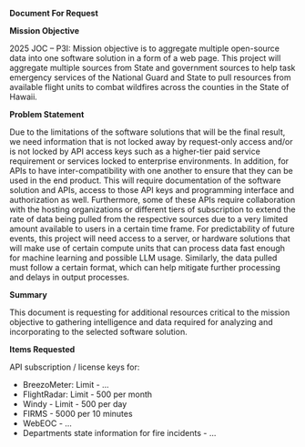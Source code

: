 **Document For Request**

**Mission Objective**

2025 JOC – P3I: Mission objective is to aggregate multiple open-source data into one software solution in a form of a web page. This project will aggregate multiple sources from State and government sources to help task emergency services of the National Guard and State to pull resources from available flight units to combat wildfires across the counties in the State of Hawaii.

**Problem Statement**

Due to the limitations of the software solutions that will be the final result, we need information that is not locked away by request-only access and/or is not locked by API access keys such as a higher-tier paid service requirement or services locked to enterprise environments. In addition, for APIs to have inter-compatibility with one another to ensure that they can be used in the end product. This will require documentation of the software solution and APIs, access to those API keys and programming interface and authorization as well. Furthermore, some of these APIs require collaboration with the hosting organizations or different tiers of subscription to extend the rate of data being pulled from the respective sources due to a very limited amount available to users in a certain time frame. For predictability of future events, this project will need access to a server, or hardware solutions that will make use of certain compute units that can process data fast enough for machine learning and possible LLM usage. Similarly, the data pulled must follow a certain format, which can help mitigate further processing and delays in output processes.

**Summary**

This document is  requesting for additional resources critical to the mission objective to gathering intelligence and data required for analyzing and incorporating to the selected software solution.

**Items Requested**

API subscription / license keys for:
- BreezoMeter: Limit - ...
- FlightRadar: Limit - 500 per month 
- Windy - Limit - 500 per day 
- FIRMS - 5000 per 10 minutes
- WebEOC - ...
- Departments state information for fire incidents - ...
